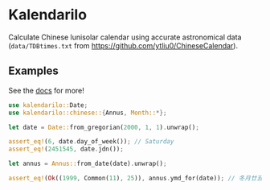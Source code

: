 # Kalendarilo

Calculate Chinese lunisolar calendar using accurate astronomical data (`data/TDBtimes.txt` from https://github.com/ytliu0/ChineseCalendar).

## Examples

See the [docs](https://syimyuzya.github.io/kalendarilo/kalendarilo/) for more!

```rust
use kalendarilo::Date;
use kalendarilo::chinese::{Annus, Month::*};

let date = Date::from_gregorian(2000, 1, 1).unwrap();

assert_eq!(6, date.day_of_week()); // Saturday
assert_eq!(2451545, date.jdn());

let annus = Annus::from_date(date).unwrap();

assert_eq!(Ok((1999, Common(11), 25)), annus.ymd_for(date)); // 冬月廿五
```
